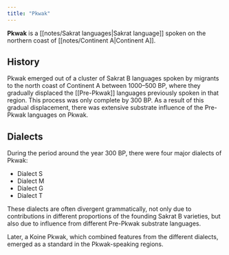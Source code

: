 ```yaml
---
title: "Pkwak"
---
```


**Pkwak** is a [[notes/Sakrat languages|Sakrat language]] spoken on the northern coast of [[notes/Continent A|Continent A]].

## History

Pkwak emerged out of a cluster of Sakrat B languages spoken by migrants to the north coast of Continent A between 1000–500 BP, where they gradually displaced the [[Pre-Pkwak]] languages previously spoken in that region. This process was only complete by 300 BP. As a result of this gradual displacement, there was extensive substrate influence of the Pre-Pkwak languages on Pkwak.

## Dialects

During the period around the year 300 BP, there were four major dialects of Pkwak: 

- Dialect S
- Dialect M
- Dialect G
- Dialect T

These dialects are often divergent grammatically, not only due to contributions in different proportions of the founding Sakrat B varieties, but also due to influence from different Pre-Pkwak substrate languages.

Later, a Koine Pkwak, which combined features from the different dialects, emerged as a standard in the Pkwak-speaking regions.